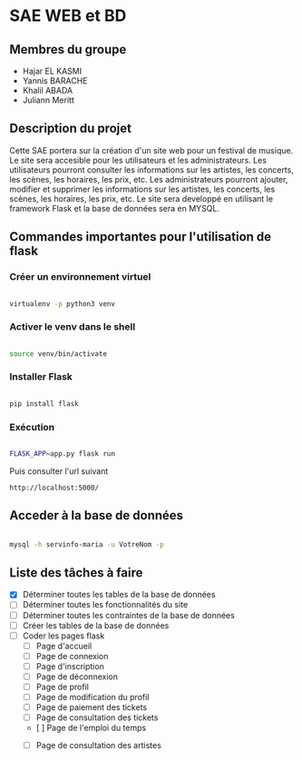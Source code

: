 # SAE WEB et BD

## Membres du groupe

- Hajar EL KASMI
- Yannis BARACHE
- Khalil ABADA
- Juliann Meritt

## Description du projet

Cette SAE portera sur la création d'un site web pour un festival de musique. Le site sera accesible pour les utilisateurs et les administrateurs. Les utilisateurs pourront consulter les informations sur les artistes, les concerts, les scènes, les horaires, les prix, etc. Les administrateurs pourront ajouter, modifier et supprimer les informations sur les artistes, les concerts, les scènes, les horaires, les prix, etc. Le site sera developpé en utilisant le framework Flask et la base de données sera en MYSQL.


## Commandes importantes pour l'utilisation de flask

### Créer un environnement virtuel

```bash

virtualenv -p python3 venv

```

### Activer le venv dans le shell
```bash

source venv/bin/activate

```

### Installer Flask

```bash

pip install flask

```

### Exécution

```bash

FLASK_APP=app.py flask run

```

Puis consulter l'url suivant

```
http://localhost:5000/

```


## Acceder à la base de données

```bash

mysql -h servinfo-maria -u VotreNom -p

```


## Liste des tâches à faire 


- [x] Déterminer toutes les tables de la base de données
- [ ] Déterminer toutes les fonctionnalités du site
- [ ] Déterminer toutes les contraintes de la base de données
- [ ] Créer les tables de la base de données
- [ ] Coder les pages flask
    - [ ] Page d'accueil
    - [ ] Page de connexion
    - [ ] Page d'inscription
    - [ ] Page de déconnexion
    - [ ] Page de profil
    - [ ] Page de modification du profil
    - [ ] Page de paiement des tickets
    - [ ] Page de consultation des tickets
    - [ ] Page de l'emploi du temps
    - [ ] Page de consultation des artistes

